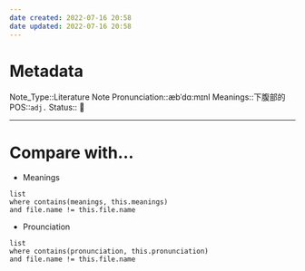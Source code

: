 ```yaml
---
date created: 2022-07-16 20:58
date updated: 2022-07-16 20:58
---
```


# Metadata

Note_Type::Literature Note
Pronunciation::æbˈdɑ:mɪnl
Meanings::下腹部的
POS::`adj.`
Status:: 👶

---

# Compare with...

- Meanings

```dataview
list
where contains(meanings, this.meanings)
and file.name != this.file.name
```

- Prounciation

```dataview
list
where contains(pronunciation, this.pronunciation)
and file.name != this.file.name
```
